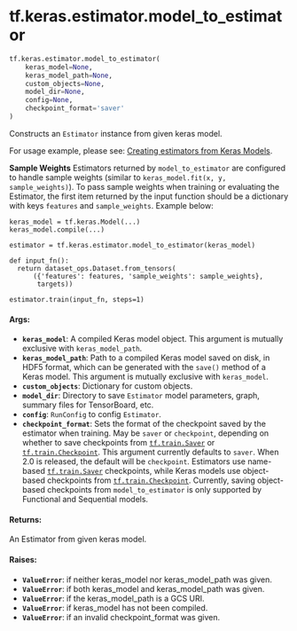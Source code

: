 <div itemscope itemtype="http://developers.google.com/ReferenceObject">
<meta itemprop="name" content="tf.keras.estimator.model_to_estimator" />
<meta itemprop="path" content="Stable" />
</div>

# tf.keras.estimator.model_to_estimator

``` python
tf.keras.estimator.model_to_estimator(
    keras_model=None,
    keras_model_path=None,
    custom_objects=None,
    model_dir=None,
    config=None,
    checkpoint_format='saver'
)
```

Constructs an `Estimator` instance from given keras model.

For usage example, please see:
[Creating estimators from Keras
Models](https://tensorflow.org/guide/estimators#model_to_estimator).

__Sample Weights__
Estimators returned by `model_to_estimator` are configured to handle sample
weights (similar to `keras_model.fit(x, y, sample_weights)`). To pass sample
weights when training or evaluating the Estimator, the first item returned by
the input function should be a dictionary with keys `features` and
`sample_weights`. Example below:

```
keras_model = tf.keras.Model(...)
keras_model.compile(...)

estimator = tf.keras.estimator.model_to_estimator(keras_model)

def input_fn():
  return dataset_ops.Dataset.from_tensors(
      ({'features': features, 'sample_weights': sample_weights},
       targets))

estimator.train(input_fn, steps=1)
```

#### Args:

* <b>`keras_model`</b>: A compiled Keras model object. This argument is mutually
    exclusive with `keras_model_path`.
* <b>`keras_model_path`</b>: Path to a compiled Keras model saved on disk, in HDF5
    format, which can be generated with the `save()` method of a Keras model.
    This argument is mutually exclusive with `keras_model`.
* <b>`custom_objects`</b>: Dictionary for custom objects.
* <b>`model_dir`</b>: Directory to save `Estimator` model parameters, graph, summary
    files for TensorBoard, etc.
* <b>`config`</b>: `RunConfig` to config `Estimator`.
* <b>`checkpoint_format`</b>: Sets the format of the checkpoint saved by the estimator
    when training. May be `saver` or `checkpoint`, depending on whether to
    save checkpoints from <a href="../../../tf/train/Saver.md"><code>tf.train.Saver</code></a> or <a href="../../../tf/train/Checkpoint.md"><code>tf.train.Checkpoint</code></a>. This
    argument currently defaults to `saver`. When 2.0 is released, the default
    will be `checkpoint`. Estimators use name-based <a href="../../../tf/train/Saver.md"><code>tf.train.Saver</code></a>
    checkpoints, while Keras models use object-based checkpoints from
    <a href="../../../tf/train/Checkpoint.md"><code>tf.train.Checkpoint</code></a>. Currently, saving object-based checkpoints from
    `model_to_estimator` is only supported by Functional and Sequential
    models.


#### Returns:

An Estimator from given keras model.


#### Raises:

* <b>`ValueError`</b>: if neither keras_model nor keras_model_path was given.
* <b>`ValueError`</b>: if both keras_model and keras_model_path was given.
* <b>`ValueError`</b>: if the keras_model_path is a GCS URI.
* <b>`ValueError`</b>: if keras_model has not been compiled.
* <b>`ValueError`</b>: if an invalid checkpoint_format was given.